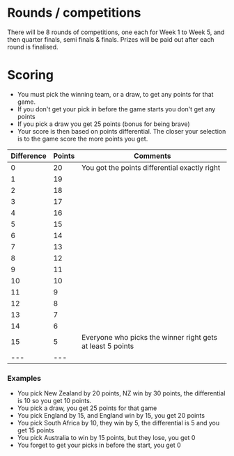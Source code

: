 # Rounds / competitions

There will be 8 rounds of competitions, one each for Week 1 to Week 5, and then quarter finals, semi finals & finals. Prizes will be paid out after each round is finalised.

# Scoring

* You must pick the winning team, or a draw, to get any points for that game.
* If you don't get your pick in before the game starts you don't get any points
* If you pick a draw you get 25 points (bonus for being brave)
* Your score is then based on points differential. The closer your selection is to the game score the more points you get.

| Difference | Points | Comments |
| -----------| -------| ---------|
| 0 | 20 | You got the points differential exactly right |
| 1 | 19 |
| 2 | 18 |
| 3 | 17 |
| 4 | 16 |
| 5 | 15 |
| 6 | 14 |
| 7 | 13 |
| 8 | 12 |
| 9 | 11 |
| 10 | 10 |
| 11 | 9 |
| 12 | 8 |
| 13 | 7 |
| 14 | 6 |
| 15 | 5 | Everyone who picks the winner right gets at least 5 points |
| --- | --- |

### Examples

* You pick New Zealand by 20 points, NZ win by 30 points, the differential is 10 so you get 10 points.
* You pick a draw, you get 25 points for that game
* You pick England by 15, and England win by 15, you get 20 points
* You pick South Africa by 10, they win by 5, the differential is 5 and you get 15 points
* You pick Australia to win by 15 points, but they lose, you get 0
* You forget to get your picks in before the start, you get 0
